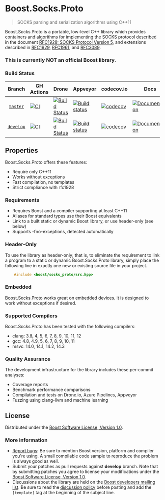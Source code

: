 # Boost.Socks.Proto

> SOCKS parsing and serialization algorithms using C++11

Boost.Socks.Proto is a portable, low-level C++ library which provides containers and algorithms for implementing the
SOCKS protocol described in the document
[RFC1928: SOCKS Protocol Version 5](https://datatracker.ietf.org/doc/html/rfc1928), and extensions described
in [RFC1929](https://datatracker.ietf.org/doc/html/rfc1929),
[RFC1961](https://datatracker.ietf.org/doc/html/rfc1961), and
[RFC3089](https://datatracker.ietf.org/doc/html/rfc3089).

### This is currently **NOT** an official Boost library.

### Build Status

Branch          | GH Actions                                                                                                                                                                     | Drone                                                                                                                                   | Appveyor                                                                                                                                                                                          | codecov.io                                                                                                                                                   | Docs | 
:-------------: |--------------------------------------------------------------------------------------------------------------------------------------------------------------------------------|-----------------------------------------------------------------------------------------------------------------------------------------|---------------------------------------------------------------------------------------------------------------------------------------------------------------------------------------------------| --------------------------------------------------------------------------------------------------------------------------------------------------------------| ---- | 
[`master`](https://github.com/alandefreitas/socks_proto/tree/master)   | [![CI](https://github.com/alandefreitas/socks_proto/actions/workflows/ci.yml/badge.svg?branch=master)](https://github.com/alandefreitas/socks_proto/actions/workflows/ci.yml)  | [![Build Status](https://drone.cpp.al/api/badges/alandefreitas/socks_proto/status.svg)](https://drone.cpp.al/alandefreitas/socks_proto) | [![Build status](https://ci.appveyor.com/api/projects/status/github/alandefreitas/socks_proto?branch=master&svg=true)](https://ci.appveyor.com/project/alandefreitas/socks-proto/branch/master)   | [![codecov](https://codecov.io/gh/alandefreitas/socks_proto/branch/master/graph/badge.svg)](https://codecov.io/gh/alandefreitas/socks_proto/branch/master)   | [![Documentation](https://img.shields.io/badge/docs-master-brightgreen.svg)](https://master.socks-proto.cpp.al)
[`develop`](https://github.com/alandefreitas/socks_proto/tree/develop) | [![CI](https://github.com/alandefreitas/socks_proto/actions/workflows/ci.yml/badge.svg?branch=develop)](https://github.com/alandefreitas/socks_proto/actions/workflows/ci.yml) | [![Build Status](https://drone.cpp.al/api/badges/alandefreitas/socks_proto/status.svg)](https://drone.cpp.al/alandefreitas/socks_proto) | [![Build status](https://ci.appveyor.com/api/projects/status/github/alandefreitas/socks_proto?branch=develop&svg=true)](https://ci.appveyor.com/project/alandefreitas/socks-proto/branch/develop) | [![codecov](https://codecov.io/gh/alandefreitas/socks_proto/branch/develop/graph/badge.svg)](https://codecov.io/gh/alandefreitas/socks_proto/branch/develop) | [![Documentation](https://img.shields.io/badge/docs-develop-brightgreen.svg)](https://develop.socks-proto.cpp.al)

## Properties

Boost.Socks.Proto offers these features:

* Require only C++11
* Works without exceptions
* Fast compilation, no templates
* Strict compliance with rfc1928

### Requirements

* Requires Boost and a compiler supporting at least C++11
* Aliases for standard types use their Boost equivalents
* Link to a built static or dynamic Boost library, or use header-only (see below)
* Supports -fno-exceptions, detected automatically

### Header-Only

To use the library as header-only; that is, to eliminate the requirement to link a program to a static or dynamic
Boost.Socks.Proto library, simply place the following line in exactly one new or existing source file in your project.

```cpp
    #include <boost/socks_proto/src.hpp>
```

### Embedded

Boost.Socks.Proto works great on embedded devices. It is designed to work without exceptions if desired.

### Supported Compilers

Boost.Socks.Proto has been tested with the following compilers:

* clang: 3.8, 4, 5, 6, 7, 8, 9, 10, 11, 12
* gcc: 4.8, 4.9, 5, 6, 7, 8, 9, 10, 11
* msvc: 14.0, 14.1, 14.2, 14.3

### Quality Assurance

The development infrastructure for the library includes these per-commit analyses:

* Coverage reports
* Benchmark performance comparisons
* Compilation and tests on Drone.io, Azure Pipelines, Appveyor
* Fuzzing using clang-llvm and machine learning

## License

Distributed under the [Boost Software License, Version 1.0](http://www.boost.org/LICENSE_1_0.txt).

### More information

* [Report bugs](https://github.com/alandefreitas/socks_proto/issues): Be sure to mention Boost version, platform and
  compiler you're using. A small compilable code sample to reproduce the problem is always good as well.
* Submit your patches as pull requests against **develop** branch. Note that by submitting patches you agree to license
  your modifications under the [Boost Software License, Version 1.0](http://www.boost.org/LICENSE_1_0.txt).
* Discussions about the library are held on
  the [Boost developers mailing list](http://www.boost.org/community/groups.html#main). Be sure to read
  the [discussion policy](http://www.boost.org/community/policy.html) before posting and add the `[template]` tag at the
  beginning of the subject line.
